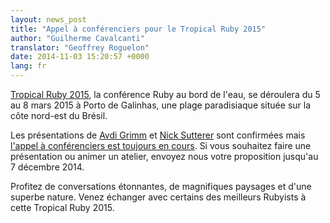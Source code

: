 ```yaml
---
layout: news_post
title: "Appel à conférenciers pour le Tropical Ruby 2015"
author: "Guilherme Cavalcanti"
translator: "Geoffrey Roguelon"
date: 2014-11-03 15:20:57 +0000
lang: fr
---
```


[Tropical Ruby 2015](http://tropicalrb.com), la conférence Ruby au bord de l'eau,
se déroulera du 5 au 8 mars 2015 à Porto de Galinhas,
une plage paradisiaque située sur la côte nord-est du Brésil.

Les présentations de [Avdi Grimm](https://twitter.com/avdi) et
[Nick Sutterer](https://twitter.com/apotonick) sont confirmées mais
[l'appel à conférenciers est toujours en cours](http://cfp.tropicalrb.com/events/tropicalrb-2015).
Si vous souhaitez faire une présentation ou animer un atelier, envoyez nous votre proposition jusqu'au 7 décembre 2014.

Profitez de conversations étonnantes, de magnifiques paysages et d'une superbe
nature.
Venez échanger avec certains des meilleurs Rubyists à cette Tropical Ruby 2015.
